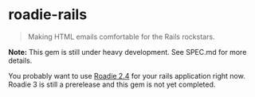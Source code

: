 # roadie-rails

> Making HTML emails comfortable for the Rails rockstars.

**Note:** This gem is still under heavy development. See SPEC.md for more details.

You probably want to use [Roadie 2.4][roadie2] for your rails application right now. Roadie 3 is still a prerelease and this gem is not yet completed.

[roadie2]: https://github.com/Mange/roadie/tree/2-4-stable
